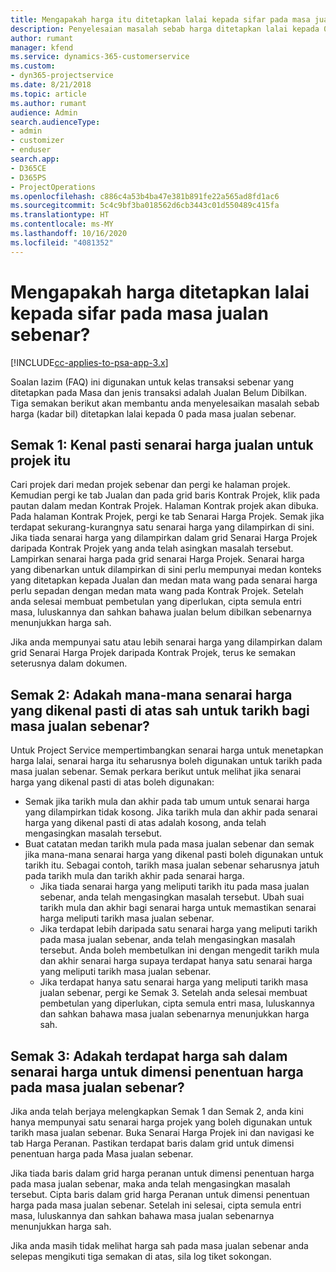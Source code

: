 ```yaml
---
title: Mengapakah harga itu ditetapkan lalai kepada sifar pada masa jualan sebenar?
description: Penyelesaian masalah sebab harga ditetapkan lalai kepada 0 pada masa jualan sebenar.
author: rumant
manager: kfend
ms.service: dynamics-365-customerservice
ms.custom:
- dyn365-projectservice
ms.date: 8/21/2018
ms.topic: article
ms.author: rumant
audience: Admin
search.audienceType:
- admin
- customizer
- enduser
search.app:
- D365CE
- D365PS
- ProjectOperations
ms.openlocfilehash: c886c4a53b4ba47e381b891fe22a565ad8fd1ac6
ms.sourcegitcommit: 5c4c9bf3ba018562d6cb3443c01d550489c415fa
ms.translationtype: HT
ms.contentlocale: ms-MY
ms.lasthandoff: 10/16/2020
ms.locfileid: "4081352"
---
```

# <a name="why-is-price-defaulting-to-zero-on-time-sales-actuals"></a>Mengapakah harga ditetapkan lalai kepada sifar pada masa jualan sebenar?

[!INCLUDE[cc-applies-to-psa-app-3.x](../includes/cc-applies-to-psa-app-3x.md)]

Soalan lazim (FAQ) ini digunakan untuk kelas transaksi sebenar yang ditetapkan pada Masa dan jenis transaksi adalah Jualan Belum Dibilkan. Tiga semakan berikut akan membantu anda menyelesaikan masalah sebab harga (kadar bil) ditetapkan lalai kepada 0 pada masa jualan sebenar.

## <a name="check-1-identify-the-sales-price-list-for-the-project"></a>Semak 1: Kenal pasti senarai harga jualan untuk projek itu

Cari projek dari medan projek sebenar dan pergi ke halaman projek. Kemudian pergi ke tab Jualan dan pada grid baris Kontrak Projek, klik pada pautan dalam medan Kontrak Projek. Halaman Kontrak projek akan dibuka. Pada halaman Kontrak Projek, pergi ke tab Senarai Harga Projek. Semak jika terdapat sekurang-kurangnya satu senarai harga yang dilampirkan di sini. Jika tiada senarai harga yang dilampirkan dalam grid Senarai Harga Projek daripada Kontrak Projek yang anda telah asingkan masalah tersebut. Lampirkan senarai harga pada grid senarai Harga Projek. Senarai harga yang dibenarkan untuk dilampirkan di sini perlu mempunyai medan konteks yang ditetapkan kepada Jualan dan medan mata wang pada senarai harga perlu sepadan dengan medan mata wang pada Kontrak Projek. Setelah anda selesai membuat pembetulan yang diperlukan, cipta semula entri masa, luluskannya dan sahkan bahawa jualan belum dibilkan sebenarnya menunjukkan harga sah. 

Jika anda mempunyai satu atau lebih senarai harga yang dilampirkan dalam grid Senarai Harga Projek daripada Kontrak Projek, terus ke semakan seterusnya dalam dokumen.

## <a name="check-2-are-any-of-the-price-lists-identified-above-valid-for-the-specific-date-of-the-time-sales-actual"></a>Semak 2: Adakah mana-mana senarai harga yang dikenal pasti di atas sah untuk tarikh bagi masa jualan sebenar?

Untuk Project Service mempertimbangkan senarai harga untuk menetapkan harga lalai, senarai harga itu seharusnya boleh digunakan untuk tarikh pada masa jualan sebenar. Semak perkara berikut untuk melihat jika senarai harga yang dikenal pasti di atas boleh digunakan:
- Semak jika tarikh mula dan akhir pada tab umum untuk senarai harga yang dilampirkan tidak kosong. Jika tarikh mula dan akhir pada senarai harga yang dikenal pasti di atas adalah kosong, anda telah mengasingkan masalah tersebut. 
- Buat catatan medan tarikh mula pada masa jualan sebenar dan semak jika mana-mana senarai harga yang dikenal pasti boleh digunakan untuk tarikh itu. Sebagai contoh, tarikh masa jualan sebenar seharusnya jatuh pada tarikh mula dan tarikh akhir pada senarai harga. 
    - Jika tiada senarai harga yang meliputi tarikh itu pada masa jualan sebenar, anda telah mengasingkan masalah tersebut. Ubah suai tarikh mula dan akhir bagi senarai harga untuk memastikan senarai harga meliputi tarikh masa jualan sebenar. 
    - Jika terdapat lebih daripada satu senarai harga yang meliputi tarikh pada masa jualan sebenar, anda telah mengasingkan masalah tersebut. Anda boleh membetulkan ini dengan mengedit tarikh mula dan akhir senarai harga supaya terdapat hanya satu senarai harga yang meliputi tarikh masa jualan sebenar. 
    - Jika terdapat hanya satu senarai harga yang meliputi tarikh masa jualan sebenar, pergi ke Semak 3.
Setelah anda selesai membuat pembetulan yang diperlukan, cipta semula entri masa, luluskannya dan sahkan bahawa masa jualan sebenarnya menunjukkan harga sah.

## <a name="check-3-is-there-a-price-in-the-price-list-for-the-pricing-dimensions-on-the-time-sales-actual"></a>Semak 3: Adakah terdapat harga sah dalam senarai harga untuk dimensi penentuan harga pada masa jualan sebenar?

Jika anda telah berjaya melengkapkan Semak 1 dan Semak 2, anda kini hanya mempunyai satu senarai harga projek yang boleh digunakan untuk tarikh masa jualan sebenar. Buka Senarai Harga Projek ini dan navigasi ke tab Harga Peranan. Pastikan terdapat baris dalam grid untuk dimensi penentuan harga pada Masa jualan sebenar.

Jika tiada baris dalam grid harga peranan untuk dimensi penentuan harga pada masa jualan sebenar, maka anda telah mengasingkan masalah tersebut. Cipta baris dalam grid harga Peranan untuk dimensi penentuan harga pada masa jualan sebenar. Setelah ini selesai, cipta semula entri masa, luluskannya dan sahkan bahawa masa jualan sebenarnya menunjukkan harga sah.

Jika anda masih tidak melihat harga sah pada masa jualan sebenar anda selepas mengikuti tiga semakan di atas, sila log tiket sokongan. 

